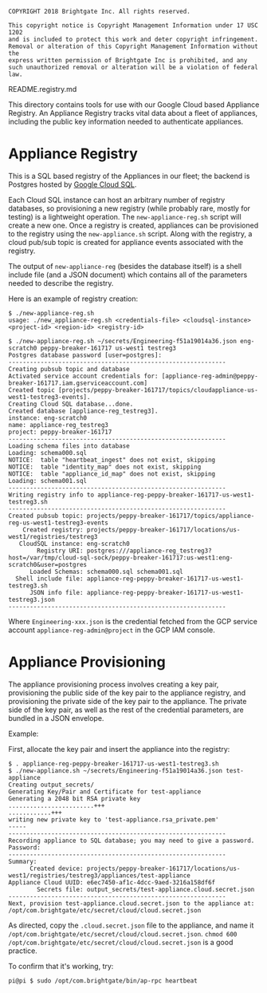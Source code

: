 ```
COPYRIGHT 2018 Brightgate Inc. All rights reserved.

This copyright notice is Copyright Management Information under 17 USC 1202
and is included to protect this work and deter copyright infringement.
Removal or alteration of this Copyright Management Information without the
express written permission of Brightgate Inc is prohibited, and any
such unauthorized removal or alteration will be a violation of federal law.
```

README.registry.md

This directory contains tools for use with our Google Cloud based Appliance
Registry.  An Appliance Registry tracks vital data about a fleet of appliances,
including the public key information needed to authenticate appliances.

# Appliance Registry

This is a SQL based registry of the Appliances in our fleet; the backend is
Postgres hosted by [Google Cloud SQL](https://cloud.google.com/sql/).

Each Cloud SQL instance can host an arbitrary number of registry databases, so
provisioning a new registry (while probably rare, mostly for testing) is a
lightweight operation. The `new-appliance-reg.sh` script will create a new one.
Once a registry is created, appliances can be provisioned to the
registry using the `new-appliance.sh` script.  Along with the registry, a cloud
pub/sub topic is created for appliance events associated with the registry.

The output of `new-appliance-reg` (besides the database itself) is a shell
include file (and a JSON document) which contains all of the parameters needed
to describe the registry.

Here is an example of registry creation:

```shell
$ ./new-appliance-reg.sh
usage: ./new_appliance-reg.sh <credentials-file> <cloudsql-instance> <project-id> <region-id> <registry-id>

$ ./new-appliance-reg.sh ~/secrets/Engineering-f51a19014a36.json eng-scratch0 peppy-breaker-161717 us-west1 testreg3
Postgres database password [user=postgres]:
-------------------------------------------------------------
Creating pubsub topic and database
Activated service account credentials for: [appliance-reg-admin@peppy-breaker-161717.iam.gserviceaccount.com]
Created topic [projects/peppy-breaker-161717/topics/cloudappliance-us-west1-testreg3-events].
Creating Cloud SQL database...done.
Created database [appliance-reg_testreg3].
instance: eng-scratch0
name: appliance-reg_testreg3
project: peppy-breaker-161717
-------------------------------------------------------------
Loading schema files into database
Loading: schema000.sql
NOTICE:  table "heartbeat_ingest" does not exist, skipping
NOTICE:  table "identity_map" does not exist, skipping
NOTICE:  table "appliance_id_map" does not exist, skipping
Loading: schema001.sql
-------------------------------------------------------------
Writing registry info to appliance-reg-peppy-breaker-161717-us-west1-testreg3.sh
-------------------------------------------------------------
Created pubsub topic: projects/peppy-breaker-161717/topics/appliance-reg-us-west1-testreg3-events
    Created registry: projects/peppy-breaker-161717/locations/us-west1/registries/testreg3
   CloudSQL instance: eng-scratch0
        Registry URI: postgres:///appliance-reg_testreg3?host=/var/tmp/cloud-sql-sock/peppy-breaker-161717:us-west1:eng-scratch0&user=postgres
      Loaded Schemas: schema000.sql schema001.sql
  Shell include file: appliance-reg-peppy-breaker-161717-us-west1-testreg3.sh
      JSON info file: appliance-reg-peppy-breaker-161717-us-west1-testreg3.json
-------------------------------------------------------------
```

Where `Engineering-xxx.json` is the credential fetched from the GCP service
account `appliance-reg-admin@project` in the GCP IAM console.

# Appliance Provisioning

The appliance provisioning process involves creating a key pair, provisioning
the public side of the key pair to the appliance registry, and provisioning the
private side of the key pair to the appliance.  The private side of the key
pair, as well as the rest of the credential parameters, are bundled in a JSON
envelope.

Example:

First, allocate the key pair and insert the appliance into the registry:

```shell
$ . appliance-reg-peppy-breaker-161717-us-west1-testreg3.sh
$ ./new-appliance.sh ~/secrets/Engineering-f51a19014a36.json test-appliance
Creating output_secrets/
Generating Key/Pair and Certificate for test-appliance
Generating a 2048 bit RSA private key
........................+++
............+++
writing new private key to 'test-appliance.rsa_private.pem'
-----
-------------------------------------------------------------
Recording appliance to SQL database; you may need to give a password.
Password:
-------------------------------------------------------------
Summary:
      Created device: projects/peppy-breaker-161717/locations/us-west1/registries/testreg3/appliances/test-appliance
Appliance Cloud UUID: e6ec7450-af1c-4dcc-9aed-3216a158df6f
        Secrets file: output_secrets/test-appliance.cloud.secret.json
-------------------------------------------------------------
Next, provision test-appliance.cloud.secret.json to the appliance at: /opt/com.brightgate/etc/secret/cloud/cloud.secret.json
```

As directed, copy the `.cloud.secret.json` file to the appliance, and
name it `/opt/com.brightgate/etc/secret/cloud/cloud.secret.json`.
`chmod 600 /opt/com.brightgate/etc/secret/cloud/cloud.secret.json`
is a good practice.

To confirm that it's working, try:

```
pi@pi $ sudo /opt/com.brightgate/bin/ap-rpc heartbeat
```
